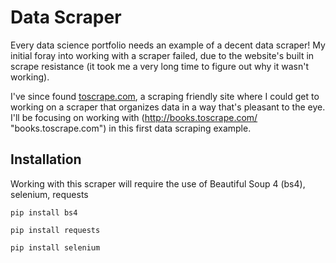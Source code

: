 # Data Scraper
Every data science portfolio needs an example of a decent data scraper! My initial foray into working with a scraper failed, due
to the website's built in scrape resistance (it took me a very long time to figure out why it wasn't working).

I've since found [toscrape.com](http://toscrape.com/ "toscrape.com"), a scraping friendly site where I could get to working on a
scraper that organizes data in a way that's pleasant to the eye. I'll be focusing on working with (http://books.toscrape.com/ "books.toscrape.com")
in this first data scraping example.

## Installation
Working with this scraper will require the use of Beautiful Soup 4 (bs4), selenium, requests

`pip install bs4`

`pip install requests`

`pip install selenium`

